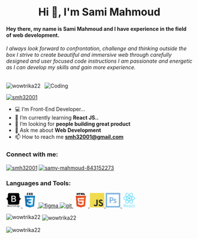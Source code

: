 <h1 align="center">Hi 👋, I'm Sami Mahmoud</h1>
<h4 align="start">Hey there, my name is Sami Mahmoud and I have experience in the field of web development.</h4>
<h6 align="start">I always look forward to confrontation, challenge and thinking outside the box I strive to create beautiful and immersive web through carefully designed and user focused code instructions I am passionate and energetic as I can develop my skills and gain more experience.</h6>
<img align = "right" alt = "Coding" width = "400" src = "https://cdn.dribbble.com/users/1162077/screenshots/3848914/programmer.gif">

<p align="left"> <img src="https://komarev.com/ghpvc/?username=wowtrika22&label=Profile%20views&color=0e75b6&style=flat" alt="wowtrika22" /> </p>

<p align="left"> <a href="https://twitter.com/smh32001" target="blank"><img src="https://img.shields.io/twitter/follow/smh32001?logo=twitter&style=for-the-badge" alt="smh32001" /></a> </p>

- 💻 I’m Front-End Developer...
- 🌱 I’m currently learning **React JS..**
- 🤔 I’m looking for **people building great product**
- 💬 Ask me about **Web Development**
- 📫 How to reach me **smh32001@gmail.com**

<h3 align="left">Connect with me:</h3>
<p align="left">
<a href="https://twitter.com/smh32001" target="blank"><img align="center" src="https://raw.githubusercontent.com/rahuldkjain/github-profile-readme-generator/master/src/images/icons/Social/twitter.svg" alt="smh32001" height="30" width="40" /></a>
<a href="https://linkedin.com/in/samy-mahmoud-843152273" target="blank"><img align="center" src="https://raw.githubusercontent.com/rahuldkjain/github-profile-readme-generator/master/src/images/icons/Social/linked-in-alt.svg" alt="samy-mahmoud-843152273" height="30" width="40" /></a>
</p>

<h3 align="left">Languages and Tools:</h3>
<p align="left"> <a href="https://getbootstrap.com" target="_blank" rel="noreferrer"> <img src="https://raw.githubusercontent.com/devicons/devicon/master/icons/bootstrap/bootstrap-plain-wordmark.svg" alt="bootstrap" width="40" height="40"/> </a> <a href="https://www.w3schools.com/css/" target="_blank" rel="noreferrer"> <img src="https://raw.githubusercontent.com/devicons/devicon/master/icons/css3/css3-original-wordmark.svg" alt="css3" width="40" height="40"/> </a> <a href="https://www.figma.com/" target="_blank" rel="noreferrer"> <img src="https://www.vectorlogo.zone/logos/figma/figma-icon.svg" alt="figma" width="40" height="40"/> </a> <a href="https://git-scm.com/" target="_blank" rel="noreferrer"> <img src="https://www.vectorlogo.zone/logos/git-scm/git-scm-icon.svg" alt="git" width="40" height="40"/> </a> <a href="https://www.w3.org/html/" target="_blank" rel="noreferrer"> <img src="https://raw.githubusercontent.com/devicons/devicon/master/icons/html5/html5-original-wordmark.svg" alt="html5" width="40" height="40"/> </a> <a href="https://developer.mozilla.org/en-US/docs/Web/JavaScript" target="_blank" rel="noreferrer"> <img src="https://raw.githubusercontent.com/devicons/devicon/master/icons/javascript/javascript-original.svg" alt="javascript" width="40" height="40"/> </a> <a href="https://www.photoshop.com/en" target="_blank" rel="noreferrer"> <img src="https://raw.githubusercontent.com/devicons/devicon/master/icons/photoshop/photoshop-line.svg" alt="photoshop" width="40" height="40"/> </a> <a href="https://reactjs.org/" target="_blank" rel="noreferrer"> <img src="https://raw.githubusercontent.com/devicons/devicon/master/icons/react/react-original-wordmark.svg" alt="react" width="40" height="40"/> </a> </p>

<p><img align="left" src="https://github-readme-stats.vercel.app/api/top-langs?username=wowtrika22&show_icons=true&locale=en&layout=compact" alt="wowtrika22" /></p>

<p>&nbsp;<img align="center" src="https://github-readme-stats.vercel.app/api?username=wowtrika22&show_icons=true&locale=en" alt="wowtrika22" /></p>

<p><img align="center" src="https://github-readme-streak-stats.herokuapp.com/?user=wowtrika22&" alt="wowtrika22" /></p>
